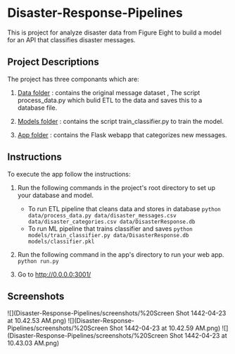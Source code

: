 # Disaster-Response-Pipelines

This is project for analyze disaster data from Figure Eight to build a model for an API that classifies disaster messages.

## Project Descriptions
The project has three componants which are:

1. [Data folder](https://github.com/aljawharah-20/Disaster-Response-Pipelines/tree/main/data) : contains the original message dataset , The script process_data.py which bulid ETL to the data and saves this to a database file.

2. [Models folder](https://github.com/aljawharah-20/Disaster-Response-Pipelines/tree/main/models) : contains the script train_classifier.py to train the model.

3. [App folder](https://github.com/aljawharah-20/Disaster-Response-Pipelines/tree/main/app) : contains the Flask webapp that categorizes new messages.

## Instructions <a name="instructions"></a>

To execute the app follow the instructions:
1. Run the following commands in the project's root directory to set up your database and model.

    - To run ETL pipeline that cleans data and stores in database
        `python data/process_data.py data/disaster_messages.csv data/disaster_categories.csv data/DisasterResponse.db`
    - To run ML pipeline that trains classifier and saves
        `python models/train_classifier.py data/DisasterResponse.db models/classifier.pkl`

2. Run the following command in the app's directory to run your web app.
    `python run.py`
    
3. Go to http://0.0.0.0:3001/

## Screenshots
![](Disaster-Response-Pipelines/screenshots/%20Screen Shot 1442-04-23 at 10.42.53 AM.png)
![](Disaster-Response-Pipelines/screenshots/%20Screen Shot 1442-04-23 at 10.42.59 AM.png)
![](Disaster-Response-Pipelines/screenshots/%20Screen Shot 1442-04-23 at 10.43.03 AM.png)

